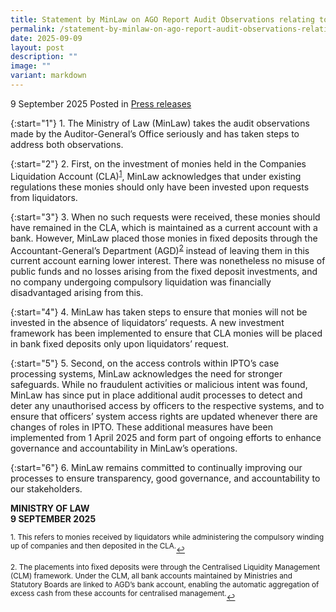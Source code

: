```yaml
---
title: Statement by MinLaw on AGO Report Audit Observations relating to the Insolvency and Public Trustee’s Office (IPTO)
permalink: /statement-by-minlaw-on-ago-report-audit-observations-relating-to-ipto/
date: 2025-09-09
layout: post
description: ""
image: ""
variant: markdown
---
```

9 September 2025 Posted in [Press releases](/news/press-releases)

{:start="1"}
1.&nbsp;The Ministry of Law (MinLaw) takes the audit observations made by the Auditor-General’s Office seriously and has taken steps to address both observations.
 
{:start="2"}
2.&nbsp;First, on the investment of monies held in the Companies Liquidation Account (CLA)<sup><a href="#fn1" id="ref1">1</a></sup>, MinLaw acknowledges that under existing regulations these monies should only have been invested upon requests from liquidators.

{:start="3"}
3.&nbsp;When no such requests were received, these monies should have remained in the CLA, which is maintained as a current account with a bank. However, MinLaw placed those monies in fixed deposits through the Accountant-General’s Department (AGD)<sup><a href="#fn2" id="ref2">2</a></sup> instead of leaving them in this current account earning lower interest. There was nonetheless no misuse of public funds and no losses arising from the fixed deposit investments, and no company undergoing compulsory liquidation was financially disadvantaged arising from this.

{:start="4"}
4.&nbsp;MinLaw has taken steps to ensure that monies will not be invested in the absence of liquidators’ requests. A new investment framework has been implemented to ensure that CLA monies will be placed in bank fixed deposits only upon liquidators’ request.

{:start="5"}
5.&nbsp;Second, on the access controls within IPTO’s case processing systems, MinLaw acknowledges the need for stronger safeguards. While no fraudulent activities or malicious intent was found, MinLaw has since put in place additional audit processes to detect and deter any unauthorised access by officers to the respective systems, and to ensure that officers’ system access rights are updated whenever there are changes of roles in IPTO. These additional measures have been implemented from 1 April 2025 and form part of ongoing efforts to enhance governance and accountability in MinLaw’s operations.

{:start="6"}
6.&nbsp;MinLaw remains committed to continually improving our processes to ensure transparency, good governance, and accountability to our stakeholders.

<b>MINISTRY OF LAW</b><br>
<b>9 SEPTEMBER 2025</b>

<p></p><p><sup id="fn1">1.&nbsp;This refers to monies received by liquidators while administering the compulsory winding up of companies and then deposited in the CLA.</sup><a href="#ref1" title="Jump back to footnote 1 in the text." style="font-size: 12px">↩</a></p>
<p></p><p><sup id="fn2">2.&nbsp;The placements into fixed deposits were through the Centralised Liquidity Management (CLM) framework. Under the CLM, all bank accounts maintained by Ministries and Statutory Boards are linked to AGD’s bank account, enabling the automatic aggregation of excess cash from these accounts for centralised management.</sup><a href="#ref2" title="Jump back to footnote 2 in the text." style="font-size: 12px">↩</a></p>
